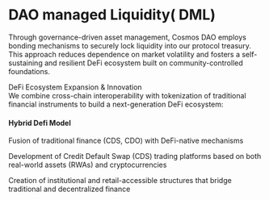 # DAO managed Liquidity( DML)

Through governance-driven asset management, Cosmos DAO employs bonding mechanisms to securely lock liquidity into our protocol treasury. This approach reduces dependence on market volatility and fosters a self-sustaining and resilient DeFi ecosystem built on community-controlled foundations.

DeFi Ecosystem Expansion & Innovation\
We combine cross-chain interoperability with tokenization of traditional financial instruments to build a next-generation DeFi ecosystem:

#### Hybrid Defi Model&#xD;

Fusion of traditional finance (CDS, CDO) with DeFi-native mechanisms

Development of Credit Default Swap (CDS) trading platforms based on both real-world assets (RWAs) and cryptocurrencies

Creation of institutional and retail-accessible structures that bridge traditional and decentralized finance
